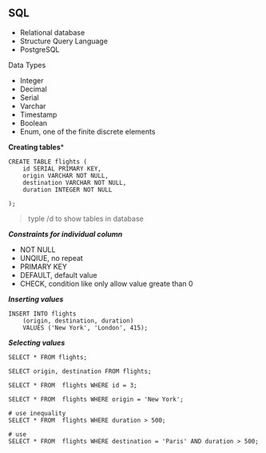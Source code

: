 ## SQL 

- Relational database
- Structure Query Language
- PostgreSQL 

Data Types
- Integer
- Decimal
- Serial
- Varchar
- Timestamp 
- Boolean
- Enum, one of the finite discrete elements


**Creating tables***
~~~
CREATE TABLE flights (
	id SERIAL PRIMARY KEY,
	origin VARCHAR NOT NULL, 
	destination VARCHAR NOT NULL,
	duration INTEGER NOT NULL

);

~~~


> typle /d to show tables in database


***Constraints for individual column***
- NOT NULL
- UNQIUE, no repeat  
- PRIMARY KEY 
- DEFAULT, default value 
- CHECK, condition like only allow value greate than 0 


***Inserting values***
~~~
INSERT INTO flights
	(origin, destination, duration)
	VALUES ('New York', 'London', 415);
~~~


***Selecting values***
~~~
SELECT * FROM flights;

SELECT origin, destination FROM flights;

SELECT * FROM  flights WHERE id = 3;

SELECT * FROM  flights WHERE origin = 'New York';

# use inequality
SELECT * FROM  flights WHERE duration > 500;

# use 
SELECT * FROM  flights WHERE destination = 'Paris' AND duration > 500;

~~~



























